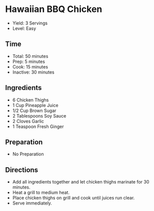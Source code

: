 # Hawaiian BBQ Chicken

* Yield: 3 Servings
* Level: Easy

## Time

* Total: 50 minutes
* Prep: 5 minutes
* Cook: 15 minutes
* Inactive: 30 minutes

## Ingredients

* 6 Chicken Thighs
* 1 Cup Pineapple Juice
* 1/2 Cup Brown Sugar
* 2 Tablespoons Soy Sauce
* 2 Cloves Garlic
* 1 Teaspoon Fresh Ginger

## Preparation

* No Preparation

## Directions

* Add all ingredients together and let chicken thighs marinate for 30 minutes.
* Heat a grill to medium heat.
* Place chicken thighs on grill and cook until juices run clear.
* Serve immediately.